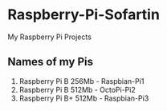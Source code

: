 # Raspberry-Pi-Sofartin
My Raspberry Pi Projects

## Names of my Pis
1. Raspberry Pi B 256Mb - Raspbian-Pi1
2. Raspberry Pi B 512Mb - OctoPi-Pi2
3. Raspberry Pi B+ 512Mb - Raspbian-Pi3
